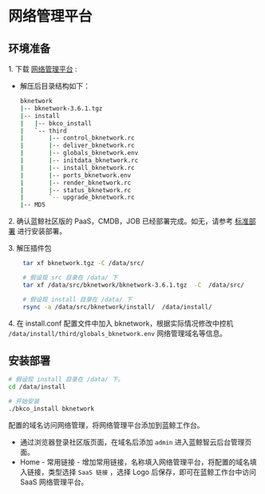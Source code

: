 # 网络管理平台

## 环境准备

1\. 下载 [网络管理平台](https://bk.tencent.com/download_sdk/) :

  - 解压后目录结构如下：

    ```bash
    bknetwork
    |-- bknetwork-3.6.1.tgz
    |-- install
    |   |-- bkco_install
    |   `-- third
    |       |-- control_bknetwork.rc
    |       |-- deliver_bknetwork.rc
    |       |-- globals_bknetwork.env
    |       |-- initdata_bknetwork.rc
    |       |-- install_bknetwork.rc
    |       |-- ports_bknetwork.env
    |       |-- render_bknetwork.rc
    |       |-- status_bknetwork.rc
    |       `-- upgrade_bknetwork.rc
    |-- MD5
    ```

2\. 确认蓝鲸社区版的 PaaS，CMDB，JOB 已经部署完成。如无，请参考 [标准部署](../../基础包安装/多机部署/quick_install.md) 进行安装部署。

3\. 解压插件包

```bash
    tar xf bknetwork.tgz -C /data/src/

    # 假设现 src 目录在 /data/ 下
    tar xf /data/src/bknetwork/bknetwork-3.6.1.tgz  -C  /data/src/

    # 假设现 install 目录在 /data/ 下
    rsync -a /data/src/bknetwork/install/  /data/install/
```

4\. 在 install.conf 配置文件中加入 bknetwork，根据实际情况修改中控机 `/data/install/third/globals_bknetwork.env` 网络管理域名等信息。

## 安装部署

  ```bash
  # 假设现 install 目录在 /data/ 下。
  cd /data/install

  # 开始安装
  ./bkco_install bknetwork
  ```

配置的域名访问网络管理，将网络管理平台添加到蓝鲸工作台。

  * 通过浏览器登录社区版页面，在域名后添加 `admin` 进入蓝鲸智云后台管理页面。
  * Home - 常用链接 - 增加常用链接，名称填入网络管理平台，将配置的域名填入链接，类型选择 `SaaS 链接` ，选择 Logo 后保存，即可在蓝鲸工作台中访问 SaaS 网络管理平台。
